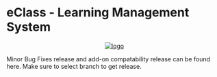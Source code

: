 # eClass - Learning Management System
<p align="center">
  <a href="https://codecanyon.net/item/eclass-learning-management-system/25613271"><img alt="logo" src="https://eclass.mediacity.co.in/demo/public/images/logo/logo.png"></a>
</p>
Minor Bug Fixes release and add-on compatability release can be found here.
Make sure to select branch to get release.
